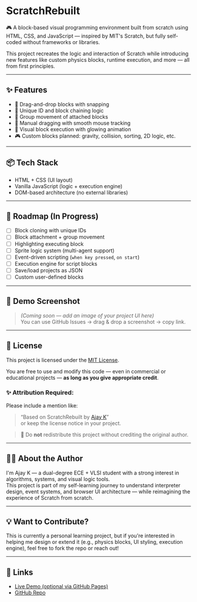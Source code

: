 # ScratchRebuilt

🎮 A block-based visual programming environment built from scratch using HTML, CSS, and JavaScript — inspired by MIT's Scratch, but fully self-coded without frameworks or libraries.

This project recreates the logic and interaction of Scratch while introducing new features like custom physics blocks, runtime execution, and more — all from first principles.

---

## ✨ Features

- 🧱 Drag-and-drop blocks with snapping
- 🧠 Unique ID and block chaining logic
- 🧊 Group movement of attached blocks
- 🔁 Manual dragging with smooth mouse tracking
- 🔗 Visual block execution with glowing animation
- 🎮 Custom blocks planned: gravity, collision, sorting, 2D logic, etc.

---

## 📦 Tech Stack

- HTML + CSS (UI layout)
- Vanilla JavaScript (logic + execution engine)
- DOM-based architecture (no external libraries)

---

## 🚧 Roadmap (In Progress)

- [ ] Block cloning with unique IDs
- [ ] Block attachment + group movement
- [ ] Highlighting executing block
- [ ] Sprite logic system (multi-agent support)
- [ ] Event-driven scripting (`when key pressed`, `on start`)
- [ ] Execution engine for script blocks
- [ ] Save/load projects as JSON
- [ ] Custom user-defined blocks

---

## 📸 Demo Screenshot

> *(Coming soon — add an image of your project UI here)*  
> You can use GitHub Issues → drag & drop a screenshot → copy link.

---

## 📜 License

This project is licensed under the [MIT License](LICENSE).

You are free to use and modify this code — even in commercial or educational projects — **as long as you give appropriate credit**.

### ✨ Attribution Required:
Please include a mention like:

> “Based on ScratchRebuilt by [Ajay K](https://github.com/yourusername)”  
> or keep the license notice in your project.

> 🚫 Do **not** redistribute this project without crediting the original author.

---

## 🙋‍♂️ About the Author

I'm Ajay K — a dual-degree ECE + VLSI student with a strong interest in algorithms, systems, and visual logic tools.  
This project is part of my self-learning journey to understand interpreter design, event systems, and browser UI architecture — while reimagining the experience of Scratch from scratch.

---

## 💡 Want to Contribute?

This is currently a personal learning project, but if you're interested in helping me design or extend it (e.g., physics blocks, UI styling, execution engine), feel free to fork the repo or reach out!

---

## 🔗 Links

- [Live Demo (optional via GitHub Pages)](https://yourusername.github.io/ScratchRebuilt/)
- [GitHub Repo](https://github.com/yourusername/ScratchRebuilt)
